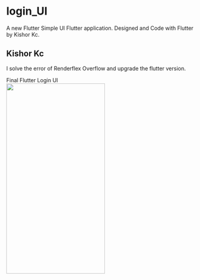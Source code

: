 # login_UI

A new Flutter Simple UI Flutter application. Designed and Code with Flutter by Kishor Kc.

## Kishor Kc

I solve the error of Renderflex Overflow and upgrade the flutter version.

Final Flutter Login UI <br>
<img src="https://user-images.githubusercontent.com/73419211/120634907-88d39d00-c48b-11eb-8076-a15bbdca2256.jpg" height="500" width="260">



